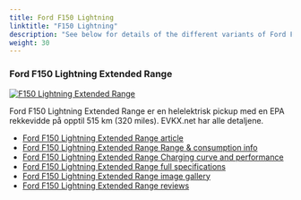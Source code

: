 ```yaml
---
title: Ford F150 Lightning
linktitle: "F150 Lightning"
description: "See below for details of the different variants of Ford F150 Lightning"
weight: 30
---
```

### Ford F150 Lightning Extended Range

<a href="/models/ford/f150_lightning/f150_lightning_extended_range/"><img src="https://media.evkx.net/multimedia/models/ford/f150_lightning/f150_lightning_extended_range/main_1_st.jpg" class="img-fluid" alt="F150 Lightning Extended Range" ></a>

Ford F150 Lightning Extended Range er en helelektrisk pickup med en EPA rekkevidde på opptil 515 km (320 miles). EVKX.net har alle detaljene. 

- [Ford F150 Lightning Extended Range article](/models/ford/f150_lightning/f150_lightning_extended_range/)
- [Ford F150 Lightning Extended Range Range & consumption info](/models/ford/f150_lightning/f150_lightning_extended_range/rangeandconsumption)
- [Ford F150 Lightning Extended Range Charging curve and performance](/models/ford/f150_lightning/f150_lightning_extended_range/chargingcurve)
- [Ford F150 Lightning Extended Range full specifications](/models/ford/f150_lightning/f150_lightning_extended_range/specifications)
- [Ford F150 Lightning Extended Range image gallery](/models/ford/f150_lightning/f150_lightning_extended_range/gallery)
- [Ford F150 Lightning Extended Range reviews](/models/ford/f150_lightning/f150_lightning_extended_range/reviews)

